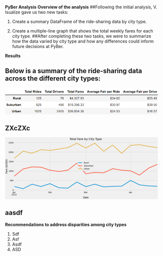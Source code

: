 **PyBer Analysis**
**Overview of the analysis**
##Following the initial analysis, V. Isualize gave us two new tasks:
1.	Create a summary DataFrame of the ride-sharing data by city type. 

2.	Create a multiple-line graph that shows the total weekly fares for each city type. 
##After completing these two tasks, we were to summarize how the data varied by city type and how any differences could inform future decisions at PyBer.

**Results** 

## Below is a summary of the ride-sharing data across the different city types:

![](PyBer_SummaryDF.png)

## ZXcZXc

![](tfb_ByCity.png)

## aasdf 

**Recommendations to address disparities among city types**
1.	Sdf
2.	Asf
3.	Asdf
4.	ASD
